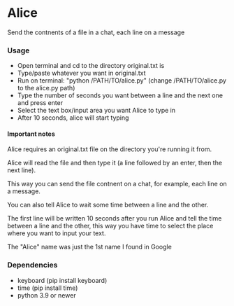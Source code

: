 # Alice
Send the contnents of a file in a chat, each line on a message

### Usage

- Open terminal and cd to the directory original.txt is
- Type/paste whatever you want in original.txt
- Run on terminal: "python /PATH/TO/alice.py" (change /PATH/TO/alice.py to the alice.py path)
- Type the number of seconds you want between a line and the next one and press enter
- Select the text box/input area you want Alice to type in
- After 10 seconds, alice will start typing

#### Important notes
Alice requires an original.txt file on the directory you're running it from.

Alice will read the file and then type it (a line followed by an enter, then the next line).

This way you can send the file contnent on a chat, for example, each line on a message.

You can also tell Alice to wait some time between a line and the other.

The first line will be written 10 seconds after you run Alice and tell the time between a line and the other, this way you have time to select the place where you want to input your text.


The "Alice" name was just the 1st name I found in Google

### Dependencies 
- keyboard (pip install keyboard)
- time (pip install time)
- python 3.9 or newer
